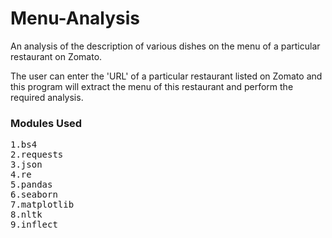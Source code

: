 # Menu-Analysis
An analysis of the description of various dishes on the menu of a particular restaurant on Zomato.

The user can enter the 'URL' of a particular restaurant listed on Zomato and this program will extract the menu of this restaurant and perform the required analysis.

### Modules Used
<pre>
1.bs4
2.requests
3.json
4.re
5.pandas
6.seaborn
7.matplotlib
8.nltk
9.inflect
</pre>

